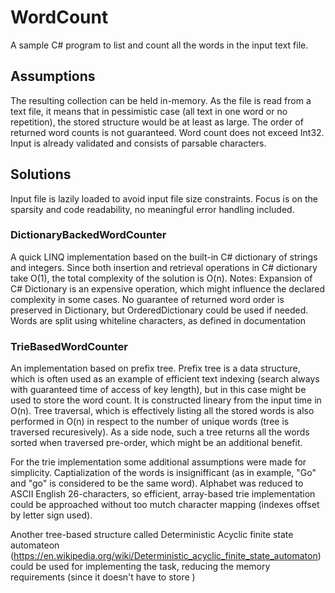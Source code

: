 # WordCount
A sample C# program to list and count all the words in the input text file.

## Assumptions
The resulting collection can be held in-memory. As the file is read from a text file, it means that in pessimistic case (all text in one word or no repetition), the stored structure would be at least as large.
The order of returned word counts is not guaranteed.
Word count does not exceed Int32.
Input is already validated and consists of parsable characters.

## Solutions
Input file is lazily loaded to avoid input file size constraints. Focus is on the sparsity and code readability, no meaningful error handling included.

### DictionaryBackedWordCounter
A quick LINQ implementation based on the built-in C# dictionary of strings and integers. Since both insertion and retrieval operations in C# dictionary take O(1), the total complexity of the solution is O(n). Notes: Expansion of C# Dictionary is an expensive operation, which might influence the declared complexity in some cases. No guarantee of returned word order is preserved in Dictionary, but OrderedDictionary could be used if needed. Words are split using whiteline characters, as defined in documentation

### TrieBasedWordCounter
An implementation based on prefix tree. Prefix tree is a data structure, which is often used as an example of efficient text indexing (search always with guaranteed time of access of key length), but in this case might be used to store the word count. It is constructed lineary from the input time in O(n). Tree traversal, which is effectively listing all the stored words is also performed in O(n) in respect to the number of unique words (tree is traversed recuresively). As a side node, such a tree returns all the words sorted when traversed pre-order, which might be an additional benefit.

For the trie implementation some additional assumptions were made for simplicity. Captialization of the words is insignifficant (as in example, "Go" and "go" is considered to be the same word). Alphabet was reduced to ASCII English 26-characters, so efficient, array-based trie implementation could be approached without too mutch character mapping (indexes offset by letter sign used).

Another tree-based structure called Deterministic Acyclic finite state automateon (https://en.wikipedia.org/wiki/Deterministic_acyclic_finite_state_automaton) could be used for implementing the task, reducing the memory requirements (since it doesn't have to store )
